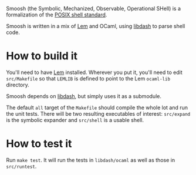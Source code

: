 Smoosh (the Symbolic, Mechanized, Observable, Operational SHell) is a formalization of the [POSIX shell standard](http://pubs.opengroup.org/onlinepubs/9699919799/utilities/contents.html).

Smoosh is written in a mix of [Lem](https://www.cl.cam.ac.uk/~pes20/lem/) and OCaml, using [libdash](https://github.com/mgree/libdash) to parse shell code.

# How to build it

You'll need to have [Lem](https://www.cl.cam.ac.uk/~pes20/lem/) installed. Wherever you put it, you'll need to edit `src/Makefile` so that `LEMLIB` is defined to point to the Lem `ocaml-lib` directory.

Smoosh depends on [libdash](https://github.com/mgree/libdash), but simply uses it as a submodule.

The default `all` target of the `Makefile` should compile the whole lot and run the unit tests. There will be two resulting executables of interest: `src/expand` is the symbolic expander and `src/shell` is a usable shell.

# How to test it

Run `make test`. It will run the tests in `libdash/ocaml` as well as those in `src/runtest`.
